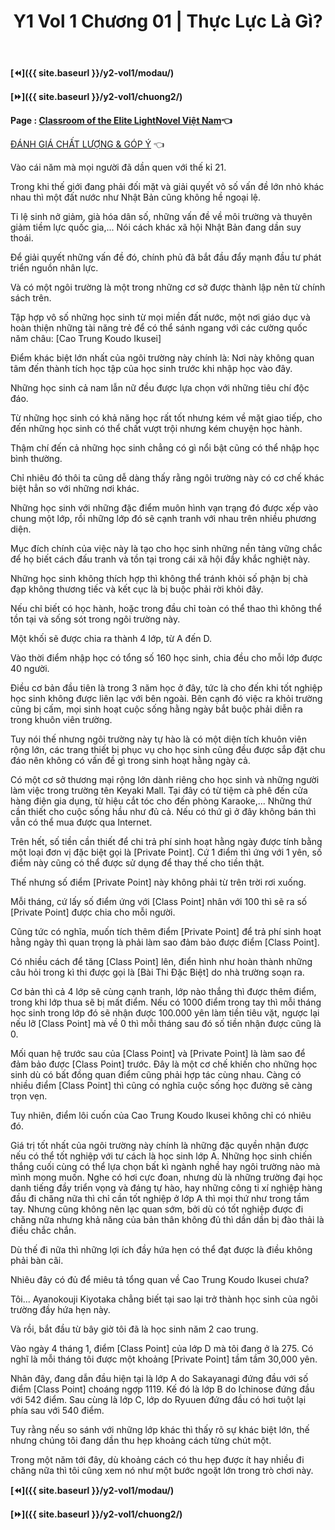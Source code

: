 ﻿---
layout: post
title: Y1 Vol 1 Chương 01 | Thực Lực Là Gì?
permalink: /y2-vol1/chuong1/
---

**[⏪]({{ site.baseurl }}/y2-vol1/modau/)**

**[⏩]({{ site.baseurl }}/y2-vol1/chuong2/)**

**Page : [Classroom of the Elite LightNovel Việt Nam](http://facebook.com/Classroom.of.the.Elite.VN)👈**

[ĐÁNH GIÁ CHẤT LƯỢNG & GÓP Ý](https://bit.ly/danhgiagopy) 👈

Vào cái năm mà mọi người đã dần quen với thế kỉ 21.

Trong khi thế giới đang phải đối mặt và giải quyết vô số vấn đề lớn nhỏ khác nhau thì một đất nước như Nhật Bản cũng không hề ngoại lệ.

Tỉ lệ sinh nở giảm, già hóa dân số, những vấn đề về môi trường và thuyên giảm tiềm lực quốc gia,\... Nói cách khác xã hội Nhật Bản đang dần suy thoái.

Để giải quyết những vấn đề đó, chính phủ đã bắt đầu đẩy mạnh đầu tư phát triển nguồn nhân lực.

Và có một ngôi trường là một trong những cơ sở được thành lập nên từ chính sách trên.

Tập hợp vô số những học sinh từ mọi miền đất nước, một nơi giáo dục và hoàn thiện những tài năng trẻ để có thể sánh ngang với các cường quốc năm châu: \[Cao Trung Koudo Ikusei\]

Điểm khác biệt lớn nhất của ngôi trường này chính là: Nơi này không quan tâm đến thành tích học tập của học sinh trước khi nhập học vào đây.

Những học sinh cả nam lẫn nữ đều được lựa chọn với những tiêu chí độc đáo.

Từ những học sinh có khả năng học rất tốt nhưng kém về mặt giao tiếp, cho đến những học sinh có thể chất vượt trội nhưng kém chuyện học hành.

Thậm chí đến cả những học sinh chẳng có gì nổi bật cũng có thể nhập học bình thường.

Chỉ nhiêu đó thôi ta cũng dễ dàng thấy rằng ngôi trường này có cơ chế khác biệt hẳn so với những nơi khác.

Những học sinh với những đặc điểm muôn hình vạn trạng đó được xếp vào chung một lớp, rồi những lớp đó sẽ cạnh tranh với nhau trên nhiều phương diện.

Mục đích chính của việc này là tạo cho học sinh những nền tảng vững chắc để họ biết cách đấu tranh và tồn tại trong cái xã hội đầy khắc nghiệt này.

Những học sinh không thích hợp thì không thể tránh khỏi số phận bị chà đạp không thương tiếc và kết cục là bị buộc phải rời khỏi đây.

Nếu chỉ biết có học hành, hoặc trong đầu chỉ toàn có thể thao thì không thể tồn tại và sống sót trong ngôi trường này.

Một khối sẽ được chia ra thành 4 lớp, từ A đến D.

Vào thời điểm nhập học có tổng số 160 học sinh, chia đều cho mỗi lớp được 40 người.

Điều cơ bản đầu tiên là trong 3 năm học ở đây, tức là cho đến khi tốt nghiệp học sinh không được liên lạc với bên ngoài. Bên cạnh đó việc ra khỏi trường cũng bị cấm, mọi sinh hoạt cuộc sống hằng ngày bắt buộc phải diễn ra trong khuôn viên trường.

Tuy nói thế nhưng ngôi trường này tự hào là có một diện tích khuôn viên rộng lớn, các trang thiết bị phục vụ cho học sinh cũng đều được sắp đặt chu đáo nên không có vấn đề gì trong sinh hoạt hằng ngày cả.

Có một cơ sở thương mại rộng lớn dành riêng cho học sinh và những người làm việc trong trường tên Keyaki Mall. Tại đây có từ tiệm cà phê đến cửa hàng điện gia dụng, từ hiệu cắt tóc cho đến phòng Karaoke,\... Những thứ cần thiết cho cuộc sống hầu như đủ cả. Nếu có thứ gì ở đây không bán thì vẫn có thể mua được qua Internet.

Trên hết, số tiền cần thiết để chi trả phí sinh hoạt hằng ngày được tính bằng một loại đơn vị đặc biệt gọi là \[Private Point\]. Cứ 1 điểm thì ứng với 1 yên, số điểm này cũng có thể được sử dụng để thay thế cho tiền thật.

Thế nhưng số điểm \[Private Point\] này không phải từ trên trời rơi xuống.

Mỗi tháng, cứ lấy số điểm ứng với \[Class Point\] nhân với 100 thì sẽ ra số \[Private Point\] được chia cho mỗi người.

Cũng tức có nghĩa, muốn tích thêm điểm \[Private Point\] để trả phí sinh hoạt hằng ngày thì quan trọng là phải làm sao đảm bảo được điểm \[Class Point\].

Có nhiều cách để tăng \[Class Point\] lên, điển hình như hoàn thành những câu hỏi trong kì thi được gọi là \[Bài Thi Đặc Biệt\] do nhà trường soạn ra.

Cơ bản thì cả 4 lớp sẽ cùng cạnh tranh, lớp nào thắng thì được thêm điểm, trong khi lớp thua sẽ bị mất điểm. Nếu có 1000 điểm trong tay thì mỗi tháng học sinh trong lớp đó sẽ nhận được 100.000 yên làm tiền tiêu vặt, ngược lại nếu lỡ \[Class Point\] mà về 0 thì mỗi tháng sau đó số tiền nhận được cũng là 0.

Mối quan hệ trước sau của \[Class Point\] và \[Private Point\] là làm sao để đảm bảo được \[Class Point\] trước. Đây là một cơ chế khiến cho những học sinh dù có bất đồng quan điểm cũng phải hợp tác cùng nhau. Càng có nhiều điểm \[Class Point\] thì cũng có nghĩa cuộc sống học đường sẽ càng trọn vẹn.

Tuy nhiên, điểm lôi cuốn của Cao Trung Koudo Ikusei không chỉ có nhiêu đó.

Giá trị tốt nhất của ngôi trường này chính là những đặc quyền nhận được nếu có thể tốt nghiệp với tư cách là học sinh lớp A. Những học sinh chiến thắng cuối cùng có thể lựa chọn bất kì ngành nghề hay ngôi trường nào mà mình mong muốn. Nghe có hơi cực đoan, nhưng dù là những trường đại học danh tiếng đầy triển vọng và đáng tự hào, hay những công ti xí nghiệp hàng đầu đi chăng nữa thì chỉ cần tốt nghiệp ở lớp A thì mọi thứ như trong tầm tay. Nhưng cũng không nên lạc quan sớm, bởi dù có tốt nghiệp được đi chăng nữa nhưng khả năng của bản thân không đủ thì dần dần bị đào thải là điều chắc chắn.

Dù thế đi nữa thì những lợi ích đầy hứa hẹn có thể đạt được là điều không phải bàn cãi.

Nhiêu đây có đủ để miêu tả tổng quan về Cao Trung Koudo Ikusei chưa?

Tôi\... Ayanokouji Kiyotaka chẳng biết tại sao lại trở thành học sinh của ngôi trường đầy hứa hẹn này.

Và rồi, bắt đầu từ bây giờ tôi đã là học sinh năm 2 cao trung.

Vào ngày 4 tháng 1, điểm \[Class Point\] của lớp D mà tôi đang ở là 275. Có nghĩ là mỗi tháng tôi được một khoảng \[Private Point\] tầm tầm 30,000 yên.

Nhân đây, đang dẫn đầu hiện tại là lớp A do Sakayanagi đứng đầu với số điểm \[Class Point\] choáng ngợp 1119. Kế đó là lớp B do Ichinose đứng đầu với 542 điểm. Sau cùng là lớp C, lớp do Ryuuen đứng đầu có hơi tuột lại phía sau với 540 điểm.

Tuy rằng nếu so sánh với những lớp khác thì thấy rõ sự khác biệt lớn, thế nhưng chúng tôi đang dần thu hẹp khoảng cách từng chút một.

Trong một năm tới đây, dù khoảng cách có thu hẹp được ít hay nhiều đi chăng nữa thì tôi cũng xem nó như một bước ngoặt lớn trong trò chơi này.

**[⏪]({{ site.baseurl }}/y2-vol1/modau/)**

**[⏩]({{ site.baseurl }}/y2-vol1/chuong2/)**
